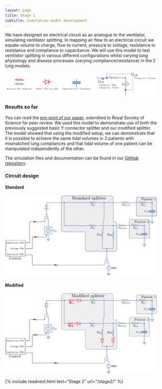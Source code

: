 ```yaml
---
layout: page
title: Stage 1
subtitle: Simulation model development
---
```


We have designed an electrical circuit as an analogue to the ventilator, simulating ventilator splitting. In mapping air flow to an electrical circuit we equate volume to charge, flow to current, pressure to voltage, resistance to resistance and compliance to capacitance. We will use this model to test ventilator splitting in various different configurations whilst varying lung physiology and disease processes (varying compliance/resistance) in the 2 lung models.

![](/img/diagram_elements.png)

### Results so far

You can read the [pre-print of our paper](http://www.medrxiv.org/content/10.1101/2020.04.07.20056309v1),
submitted to Royal Society of Science for peer review. 
We used this model to demonstrate use of both the previously suggested basic Y connector splitter and our modified splitter. The model showed that using the modified setup, we can demonstrate that it is possible to achieve the same tidal volumes in 2 patients with mismatched lung compliances and that tidal volume of one patient can be manipulated independently of the other.

The simulation files and documentation can be found in our
[GitHub repository](https://github.com/splitvent/splitvent).

### Circuit design

#### Standard
![](/img/simmodel_standard.png)

#### Modified
![](/img/simmodel_modified.png)


{% include readnext.html text="Stage 2" url="/stage2/" %}

